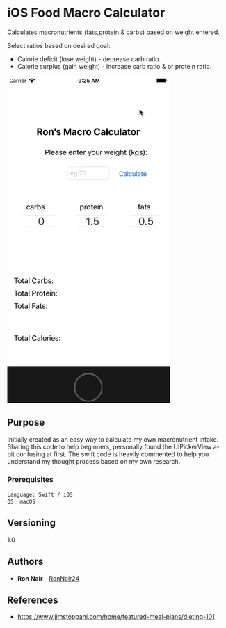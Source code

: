 # iOS Food Macro Calculator

Calculates macronutrients (fats,protein & carbs) based on weight entered.

Select ratios based on desired goal:

* Calorie deficit (lose weight) - decrease carb ratio.
* Calorie surplus (gain weight) - increase carb ratio & or protein ratio.
  

![example gif](img/Macro-iOS.gif)

## Purpose

Initially created as an easy way to calculate my own macronutrient intake.
Sharing this code to help beginners, personally found the UIPickerView a-bit
confusing at first. The swift code is heavily commented to help you understand
my thought process based on my own research.


### Prerequisites


```
Language: Swift / iOS
OS: macOS

```

## Versioning

1.0

## Authors

* **Ron Nair** - [RonNair24](https://github.com/RonNair24)

## References

* https://www.jimstoppani.com/home/featured-meal-plans/dieting-101
